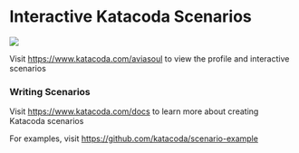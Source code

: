 # Interactive Katacoda Scenarios

[![](http://shields.katacoda.com/katacoda/aviasoul/count.svg)](https://www.katacoda.com/aviasoul "Get your profile on Katacoda.com")

Visit https://www.katacoda.com/aviasoul to view the profile and interactive scenarios

### Writing Scenarios
Visit https://www.katacoda.com/docs to learn more about creating Katacoda scenarios

For examples, visit https://github.com/katacoda/scenario-example
